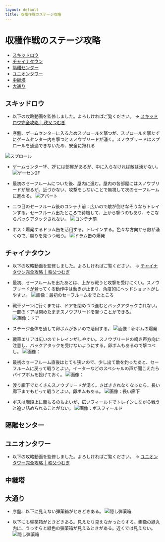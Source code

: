 ```yaml
---
layout: default
title: 収穫作戦のステージ攻略
---
```

# 収穫作戦のステージ攻略

* [スキッドロウ](#スキッドロウ)
* [チャイナタウン](#チャイナタウン)
* [隔離センター](#隔離センター)
* [ユニオンタワー](#ユニオンタワー)
* [中継塔](#中継塔)
* [大通り](#大通り)

## スキッドロウ
* 以下の攻略動画を監修しました。よろしければご覧ください。 → [スキッドロウ完全攻略 │ 秩父つむぎ](https://www.youtube.com/embed/2tfgFYRB5K8?si=VnNBU5B6ZkC7U9oO)

* 序盤、ゲームセンターに入るためスプロールを撃つが、スプロールを撃たずにゲームセンター内を撃つとスノウブリードが湧く。スノウブリードはスプロールを通過できないため、安全に狩れる

![スプロール](../images/sta_ski_sproll.jpg)

* ゲームセンター1F、2Fには部屋があるが、中に入らなければ敵は湧かない。  ![ゲーセン2F](../images/sta_ski_gamecenter2f.jpg)

* 最初のセーフルームについた後、屋内に進む。屋内の各部屋にはスノウブリードが居るが、近づかない、攻撃をしないことで無視して次のセーフルームに進める。  ![アパート](../images/sta_ski_apart.jpg)

* 二つ目のセーフルーム後のコンテナ前：広いので敵が倒せなそうならトレインする。セーフルーム出たところで待機して、上から撃つのもあり、そこならバックアタックされない。  ![コンテナ前](../images/sta_ski_container.jpg)

* ボス：爆発するドラム缶を活用する。トレインする。色々な方向から敵が湧くので、周りを見つつ戦う。  ![ドラム缶の爆発](../images/sta_ski_dramcan.jpg)

## チャイナタウン
* 以下の攻略動画を監修しました。よろしければご覧ください。 → [チャイナタウン完全攻略 │ 秩父つむぎ](https://youtu.be/LbZvAPJbuts?si=vW2_qN1C5rT5j4Lm)

* 最初、セーフルームを出たあとは、上から戦うと攻撃を受けにくい。スノウブリードが登ってくる動作中は動きが止まり、角度的にヘッドショットがしやすい。  ![画像：最初のセーフルームをでたところ](../images/sta_cha_1.jpg)

* 戦車ゾーンに行くまでは、ドアを閉めつつ進むとバックアタックされない。一部のドアは閉めたままスノウブリードを撃つことができる。  ![画像：ドア](../images/sta_cha_door.jpg)

* ステージ全体を通して卵ボムが多いので活用する。  ![画像：卵ボムの爆発](../images/sta_cha_egg.jpg)

* 戦車エリアは広いのでトレインがしやすい。スノウブリードの鳴き声方向に注意し、バックアタックを受けないようにする。卵ボムもあるので撃つべし。    ![画像：](../images/sta_cha_tank.jpg)

* 最初のセーフルーム直後はとても狭いので、少し出て敵を釣ったあと、セーフルームに戻って戦うとよい。イーターなどのスペシャルの声が聞こえたらパイプボムを投げておく。  ![画像：](../images/sta_cha_saferoom1.jpg)

* 渡り廊下でたくさんスノウブリードが湧く。さばききれなくなったら、長い廊下までもどって戦うとよい。卵ボムもある。  ![画像：長い廊下](../images/sta_cha_restroom.jpg)

* ボスは階段上に籠もるのもよいが、広いフィールドでトレインしながら戦うと追い詰められることがない。 ![画像：ボスフィールド](../images/sta_cha_boss.jpg)

## 隔離センター
## ユニオンタワー

* 以下の攻略動画を監修しました。よろしければご覧ください。 → [ユニオンタワー完全攻略 │ 秩父つむぎ](https://youtu.be/Z4PvqqJ9ZWI)

## 中継塔

## 大通り
* 序盤、以下に見えない弾薬箱がときどきある。  ![隠し弾薬箱](../images/sta_bou_secretammo1.jpg)

* 以下にも弾薬箱がときどきある。見えたり見えなかったりする。画像の緑丸内に、うっすらと緑色の弾薬箱が見えるときがある。近くでは見えない。  ![隠し弾薬箱](../images/sta_bou_secretammo2.jpg)
